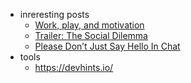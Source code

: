 


- inreresting posts
  - [Work, play, and motivation](https://thesephist.com/posts/play/)
  - [Trailer: The Social Dilemma](https://www.netflix.com/jp/title/81254224)
  - [Please Don’t Just Say Hello In Chat](https://sbmueller.github.io/nohello/)
- tools
  - https://devhints.io/


<!-- [**<font color= gray> about </font>**](https://xuafeng.github.io/cv/)  &nbsp; &nbsp; &nbsp;&nbsp; [**<font color= gray> cv </font>**](https://xuafeng.github.io/CV-EN-2021.pdf) &nbsp; &nbsp; &nbsp;&nbsp;[**<font color= gray> publications </font>**](https://xuafeng.github.io/cv/#:~:text=Selected%20Publications) -->

<!-- - Archive

This page is used to archived the materials about coding skill. 

Currently this contains the following documents:
- [Code quality](code-quality.md) (2021/09/08)
- [Github flow](github-flow.md) (2021/09/09)
- [Fossil overview](fossil.md) (2021/10/07)
- [Markdown Syntax](markdown.md) (2021/10/07)

Last update: 2021/10/07 -->


